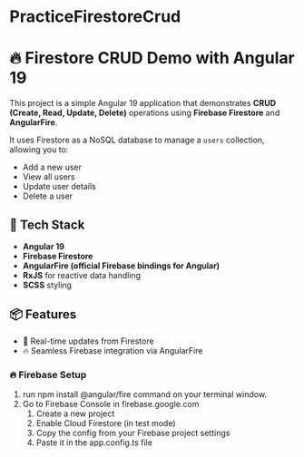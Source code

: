 # PracticeFirestoreCrud

# 🔥 Firestore CRUD Demo with Angular 19

This project is a simple Angular 19 application that demonstrates **CRUD (Create, Read, Update, Delete)** operations using **Firebase Firestore** and **AngularFire**.

It uses Firestore as a NoSQL database to manage a `users` collection, allowing you to:

- Add a new user
- View all users
- Update user details
- Delete a user

## 🚀 Tech Stack

- **Angular 19**
- **Firebase Firestore**
- **AngularFire (official Firebase bindings for Angular)**
- **RxJS** for reactive data handling
- **SCSS** styling

## 📦 Features

- 🔄 Real-time updates from Firestore
- 🔥 Seamless Firebase integration via AngularFire

### 🔥 Firebase Setup

1.  run npm install @angular/fire command on your terminal window.
2.  Go to Firebase Console in firebase.google.com
    1. Create a new project
    2. Enable Cloud Firestore (in test mode)
    3. Copy the config from your Firebase project settings
    4. Paste it in the app.config.ts file
